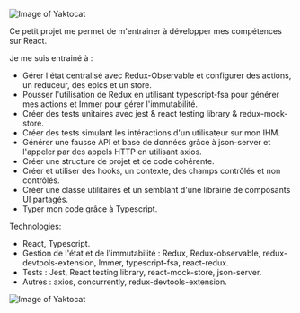![Image of Yaktocat](https://imgur.com/TmR6VM6.png)

Ce petit projet me permet de m'entrainer à développer mes compétences sur React.

Je me suis entrainé à :
- Gérer l'état centralisé avec Redux-Observable et configurer des actions, un reduceur, des epics et un store.
- Pousser l'utilisation de Redux en utilisant typescript-fsa pour générer mes actions et Immer pour gérer l'immutabilité.
- Créer des tests unitaires avec jest & react testing library & redux-mock-store.
- Créer des tests simulant les intéractions d'un utilisateur sur mon IHM.
- Générer une fausse API et base de données grâce à json-server et l'appeler par des appels HTTP en utilisant axios.
- Créer une structure de projet et de code cohérente.
- Créer et utiliser des hooks, un contexte, des champs contrôlés et non contrôlés.
- Créer une classe utilitaires et un semblant d'une librairie de composants UI partagés.
- Typer mon code grâce à Typescript.


Technologies:
- React, Typescript.
- Gestion de l'état et de l'immutabilité : Redux, Redux-observable, redux-devtools-extension, Immer, typescript-fsa, react-redux.
- Tests : Jest, React testing library, react-mock-store, json-server.
- Autres : axios, concurrently, redux-devtools-extension.


![Image of Yaktocat](https://imgur.com/DC65wj1.png)